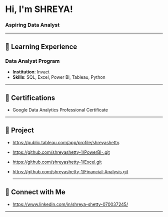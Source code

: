 # Hi, I'm SHREYA!  
### Aspiring Data Analyst  

---

## 📘 **Learning Experience**
### Data Analyst Program
- **Institution**: Invact
- **Skills**: SQL, Excel, Power BI, Tableau, Python  

 ---
 
## 📜 **Certifications**
- Google Data Analytics Professional Certificate

---

## 📂 **Project**
- https://public.tableau.com/app/profile/shreyashetty.
- https://github.com/shreyashetty-1/PowerBI-.git
- https://github.com/shreyashetty-1/Excel.git
- https://github.com/shreyashetty-1/Financial-Analysis.git

  ---

## 📧 **Connect with Me**

-  https://www.linkedin.com/in/shreya-shetty-070037245/   

---

